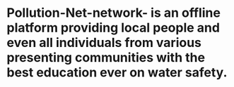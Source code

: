 # Pollution-Net-network- is an offline platform providing local people and even all individuals from various presenting communities with the best education ever on water safety.
